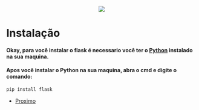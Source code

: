 <p align="center">
  <img src="https://encrypted-tbn0.gstatic.com/images?q=tbn%3AANd9GcTVGrRyh-Q55ckT98qshfXU3Fmh7-F_HD7WBSetZkwgqQKU7RW2&usqp=CAU">
</p>

# Instalação
#### Okay, para você instalar o flask é necessario você ter o [Python](https://www.python.org/) instalado na sua maquina.
#### Apos você instalar o Python na sua maquina, abra o cmd e digite o comando:

```sh
pip install flask
```

- [Proximo](./Start.md)
